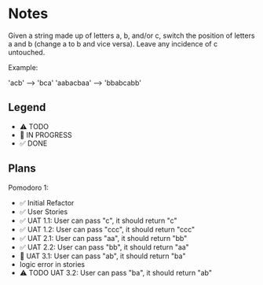 # Notes

Given a string made up of letters a, b, and/or c, switch the position of letters a and b (change a to b and vice versa). Leave any incidence of c untouched.

Example:

'acb' --> 'bca'
'aabacbaa' --> 'bbabcabb'


## Legend
- ⚠ TODO
- 🚧 IN PROGRESS
- ✅ DONE

## Plans

Pomodoro 1:
- ✅ Initial Refactor
- ✅ User Stories
- ✅ UAT 1.1: User can pass "c", it should return "c"
- ✅ UAT 1.2: User can pass "ccc", it should return "ccc"
- ✅ UAT 2.1: User can pass "aa", it should return "bb"
- ✅ UAT 2.2: User can pass "bb", it should return "aa"
- 🚧 UAT 3.1: User can pass "ab", it should return "ba"
- logic error in stories
- ⚠ TODO UAT 3.2: User can pass "ba", it should return "ab"